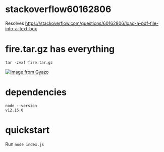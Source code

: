 # stackoverflow60162806
Resolves https://stackoverflow.com/questions/60162806/load-a-pdf-file-into-a-text-box

# fire.tar.gz has everything
```
tar -zvxf fire.tar.gz
```
[![Image from Gyazo](https://i.gyazo.com/64c3769f824a793cdb38d058c5e030a4.gif)](https://gyazo.com/64c3769f824a793cdb38d058c5e030a4)

# dependencies
```
node --version
v12.15.0
```

# quickstart

Run `node index.js`
